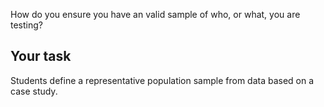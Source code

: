 How do you ensure you have an valid sample of who, or what, you are testing?

## Your task
Students define a representative population sample from data based on a case study. 
